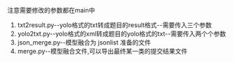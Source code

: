 
注意需要修改的参数都在main中
1. txt2result.py--yolo格式的txt转成题目的result格式--需要传入三个参数
2. yolo2txt.py--yolo格式的xml转成题目的yolo格式的txt--需要传入两个个参数
3. json_merge.py--模型融合为 jsonlist 准备的文件
4. merge.py--模型融合文件,可以导出最终某一类的提交结果文件